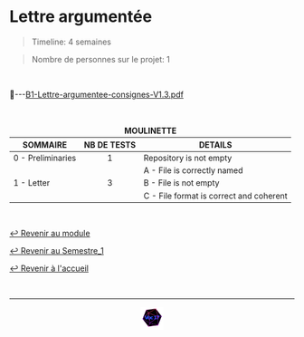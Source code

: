 # Lettre argumentée

> Timeline: 4 semaines

> Nombre de personnes sur le projet: 1

<br>

📂---[B1-Lettre-argumentee-consignes-V1.3.pdf](https://github.com/Studio-17/Epitech-Subjects/blob/main/Semestre_1/B-FRE-100/Lettre-argument%C3%A9e/B1-Lettre-argumentee-consignes-V1.3.pdf)

<br>

<table align="center">
    <thead>
        <tr>
            <td colspan="3" align="center"><strong>MOULINETTE</strong></td>
        </tr>
        <tr>
            <th>SOMMAIRE</th>
            <th>NB DE TESTS</th>
            <th>DETAILS</th>
        </tr>
    </thead>
    <tbody>
        <tr>
            <td rowspan="1">0 - Preliminaries</td>
            <td rowspan="1" style="text-align: center;">1</td>
            <td>Repository is not empty</td>
        </tr>
        <tr>
            <td rowspan="3">1 - Letter</td>
            <td rowspan="3" style="text-align: center;">3</td>
            <td>A - File is correctly named</td>
        </tr>
        <tr>
            <td>B - File is not empty</td>
        </tr>
        <tr>
            <td>C - File format is correct and coherent</td>
        </tr>
    </tbody>
</table>

<br>

[↩️ Revenir au module](https://github.com/Studio-17/Epitech-Subjects/tree/main/Semestre_1/B-FRE-100)

[↩️ Revenir au Semestre_1](https://github.com/Studio-17/Epitech-Subjects/tree/main/Semestre_1)

[↩️ Revenir à l'accueil](https://github.com/Studio-17/Epitech-Subjects)

<br>

---

<div align="center">

<a href="https://github.com/Studio-17" target="_blank"><img src="../../../voc17.gif" width="40"></a>

</div>

